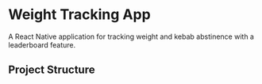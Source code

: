 # Weight Tracking App

A React Native application for tracking weight and kebab abstinence with a leaderboard feature.

## Project Structure
